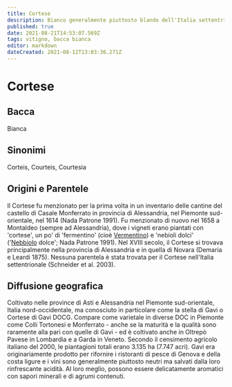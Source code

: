 ```yaml
---
title: Cortese
description: Bianco generalmente piuttosto blando dell'Italia settentrionale che mostra il suo miglior volto varietale a Gavi.
published: true
date: 2021-08-21T14:53:07.569Z
tags: vitigno, bacca bianca
editor: markdown
dateCreated: 2021-08-12T13:03:36.271Z
---
```


# Cortese

## Bacca
Bianca

## Sinonimi
Corteis, Courteis, Courtesia


## Origini e Parentele

Il Cortese fu menzionato per la prima volta in un inventario delle cantine del castello di Casale Monferrato in provincia di Alessandria, nel Piemonte sud-orientale, nel 1614 (Nada Patrone 1991). Fu menzionato di nuovo nel 1658 a Montaldeo (sempre ad Alessandria), dove i vigneti erano piantati con 'cortese', un po' di 'fermentino' (cioè [Vermentino](/vitigni/bacca-bianca/vermentino)) e 'nebioli dolci' ('[Nebbiolo](/vitigni/bacca-nera/nebbiolo) dolce'; Nada Patrone 1991). Nel XVIII secolo, il Cortese si trovava principalmente nella provincia di Alessandria e in quella di Novara (Demaria e Leardi 1875). Nessuna parentela è stata trovata per il Cortese nell'Italia settentrionale (Schneider et al. 2003).

## Diffusione geografica

Coltivato nelle province di Asti e Alessandria nel Piemonte sud-orientale, Italia nord-occidentale, ma conosciuto in particolare come la stella di Gavi o Cortese di Gavi DOCG. Compare come varietale in diverse DOC in Piemonte come Colli Tortonesi e Monferrato - anche se la maturità e la qualità sono raramente alla pari con quelle di Gavi - ed è coltivato anche in Oltrepò Pavese in Lombardia e a Garda in Veneto. Secondo il censimento agricolo italiano del 2000, le piantagioni totali erano 3.135 ha (7.747 acri). Gavi era originariamente prodotto per rifornire i ristoranti di pesce di Genova e della costa ligure e i vini sono generalmente piuttosto neutri ma salvati dalla loro rinfrescante acidità. Al loro meglio, possono essere delicatamente aromatici con sapori minerali e di agrumi contenuti.